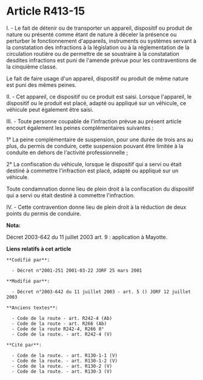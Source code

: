# Article R413-15

I. - Le fait de détenir ou de transporter un appareil, dispositif ou produit de nature ou présenté comme étant de nature à
déceler la présence ou perturber le fonctionnement d'appareils, instruments ou systèmes servant à la constatation des
infractions à la législation ou à la réglementation de la circulation routière ou de permettre de se soustraire à la
constatation desdites infractions est puni de l'amende prévue pour les contraventions de la cinquième classe.

Le fait de faire usage d'un appareil, dispositif ou produit de même nature est puni des mêmes peines.

II. - Cet appareil, ce dispositif ou ce produit est saisi. Lorsque l'appareil, le dispositif ou le produit est placé, adapté
ou appliqué sur un véhicule, ce véhicule peut également être saisi.

III. - Toute personne coupable de l'infraction prévue au présent article encourt également les peines complémentaires
suivantes :

1° La peine complémentaire de suspension, pour une durée de trois ans au plus, du permis de conduire, cette suspension
pouvant être limitée à la conduite en dehors de l'activité professionnelle ;

2° La confiscation du véhicule, lorsque le dispositif qui a servi ou était destiné à commettre l'infraction est placé, adapté
ou appliqué sur un véhicule.

Toute condamnation donne lieu de plein droit à la confiscation du dispositif qui a servi ou était destiné à commettre
l'infraction.

IV. - Cette contravention donne lieu de plein droit à la réduction de deux points du permis de conduire.

**Nota:**

Décret 2003-642 du 11 juillet 2003 art. 9 : application à Mayotte.

**Liens relatifs à cet article**

	**Codifié par**:

	  - Décret n°2001-251 2001-03-22 JORF 25 mars 2001

	**Modifié par**:

	  - Décret n°2003-642 du 11 juillet 2003 - art. 5 () JORF 12 juillet 2003

	**Anciens textes**:

	  - Code de la route - art. R242-4 (Ab)
	  - Code de la route - art. R266 (Ab)
	  - Code de la route R242-4, R266 8°
	  - Code de la route. - art. R242-4 (V)

	**Cité par**:

	  - Code de la route. - art. R130-1-1 (V)
	  - Code de la route. - art. R130-1-2 (V)
	  - Code de la route. - art. R130-2 (V)
	  - Code de la route. - art. R130-3 (V)
